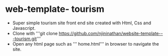 # web-template- tourism
* Super simple tourism site front end site created with Html, Css and Javascript. 
* Clone with '''git clone https://github.com/njininathan/website-template---tourism.git'''
* Open any html page such as ''' home.html''' in browser to navigate the site.

